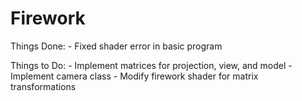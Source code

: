 # Firework
Things Done:
	 - Fixed shader error in basic program

Things to Do:
 	- Implement matrices for projection, view, and model
	- Implement camera class 
	- Modify firework shader for matrix transformations
